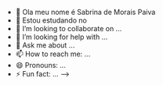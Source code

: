 - 🔭 Ola meu nome é Sabrina de Morais Paiva
- 🌱 Estou estudando no 
- 👯 I’m looking to collaborate on ...
- 🤔 I’m looking for help with ...
- 💬 Ask me about ...
- 📫 How to reach me: ...
- 😄 Pronouns: ...
- ⚡ Fun fact: ...
-->
